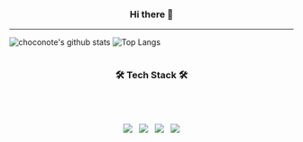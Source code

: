  ### <p align="center"><b> Hi there 👋</b></p>
<hr>

<!--
**choconote/choconote** is a ✨ _special_ ✨ repository because its `README.md` (this file) appears on your GitHub profile.

Here are some ideas to get you started:

- 🔭 I’m currently working on ...
- 🌱 I’m currently learning ...
- 👯 I’m looking to collaborate on ...
- 🤔 I’m looking for help with ...
- 💬 Ask me about ...
- 📫 How to reach me: ...
- 😄 Pronouns: ...
- ⚡ Fun fact: ...
-->
![choconote's github stats](https://github-readme-stats.vercel.app/api?username=choconote&show_icons=true) ![Top Langs](https://github-readme-stats.vercel.app/api/top-langs/?username=choconote&layout=compact&theme=tokyonight)


# <h3 align="center"><b>🛠 Tech Stack 🛠</b></h3>
#
<br>
<p align="center">
<img src="https://img.shields.io/badge/HTML5-E34F26?style=flat-square&logo=HTML5&logoColor=white"/></a> &nbsp
<img src="https://img.shields.io/badge/CSS3-1572B6?style=flat-square&logo=CSS3&logoColor=white"/></a> &nbsp
<img src="https://img.shields.io/badge/JavaScript-F7DF1E?style=flat-square&logo=JavaScript&logoColor=white"/></a> &nbsp
<img src="https://img.shields.io/badge/Node.js-339933?style=flat-square&logo=Node.js&logoColor=white"/></a>                                                               </p>


